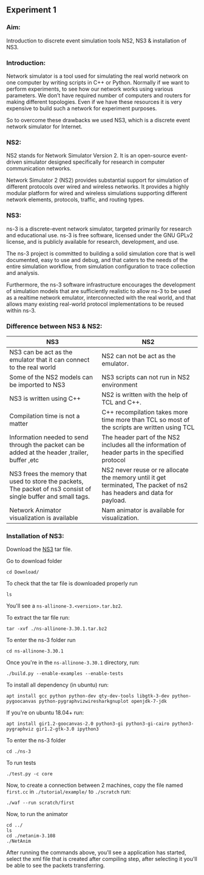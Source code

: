 ## Experiment 1
### Aim:
Introduction to discrete event simulation tools NS2, NS3 & installation of NS3.

### Introduction:
Network simulator is a tool used for simulating the real world network on one computer by writing scripts in C++ or Python. Normally if we want to perform experiments, to see how our network works using various parameters. We don’t have required number of computers and routers for making different topologies. Even if we have these resources it is very expensive to build such a network for experiment purposes.

So to overcome these drawbacks we used NS3, which is a discrete event network simulator for Internet.

### NS2:
NS2 stands for Network Simulator Version 2. It is an open-source event-driven simulator designed specifically for research in computer communication networks.

Network Simulator 2 (NS2) provides substantial support for simulation of different protocols over wired and wireless networks. It provides a highly modular platform for wired and wireless simulations supporting different network elements, protocols, traffic, and routing types.

### NS3: 

ns-3 is a discrete-event network simulator, targeted primarily for research and educational use. ns-3 is free software, licensed under the GNU GPLv2 license, and is publicly available for research, development, and use.

The ns-3 project is committed to building a solid simulation core that is well documented, easy to use and debug, and that caters to the needs of the entire simulation workflow, from simulation configuration to trace collection and analysis.

Furthermore, the ns-3 software infrastructure encourages the development of simulation models that are sufficiently realistic to allow ns-3 to be used as a realtime network emulator, interconnected with the real world, and that allows many existing real-world protocol implementations to be reused within ns-3.

### Difference between NS3 & NS2: 
| NS3 | NS2 |
| ----------- | ----------- |
| NS3 can be act as the emulator that it can connect to the real world | NS2 can not be act as the emulator. |
| Some of the NS2 models can be imported to NS3 | NS3 scripts can not run in NS2 environment |
| NS3 is written using C++ | NS2 is written with the help of TCL and C++. |
| Compilation time is not a matter | C++ recompilation takes more time more than TCL so most of the scripts are written using TCL |
| Information needed to send through the packet can be added at the header ,trailer, buffer ,etc | The header part of the NS2 includes all the information of header parts in the specified protocol |
| NS3 frees the memory that used to store the packets, The packet of ns3 consist of single buffer and small tags. | NS2 never reuse or re allocate the memory until it get terminated, The packet of ns2 has headers and data for payload. |
| Network Animator visualization is available | Nam animator is available for visualization.|

### Installation of NS3:

Download the [NS3](https://www.nsnam.org/releases/ns-3-30/download/) tar file.

Go to download folder
```
cd Download/
```

To check that the tar file is downloaded properly run 
```
ls
```
You'll see a `ns-allinone-3.<version>.tar.bz2`.


To extract the tar file run: 
```
tar -xvf ./ns-allinone-3.30.1.tar.bz2
```

To enter the ns-3 folder run
```
cd ns-allinone-3.30.1
```

Once you're in the `ns-allinone-3.30.1` directory, run:
```
./build.py --enable-examples --enable-tests
```

To install all dependency (in ubuntu) run:
```
apt install gcc python python-dev qty-dev-tools libgtk-3-dev python-pygoocanvas python-pygraphvizwiresharkgnuplot openjdk-7-jdk
```
If you're on ubuntu 18.04+ run:
```
apt install gir1.2-goocanvas-2.0 python3-gi python3-gi-cairo python3-pygraphviz gir1.2-gtk-3.0 ipython3
```
To enter the ns-3 folder
```
cd ./ns-3
```

To run tests
```
./test.py -c core
```

Now, to create a connection between 2 machines, copy the file named `first.cc` in `./tutorial/example/` to `./scratch` run:
```
./waf --run scratch/first
```

Now, to run the animator
```
cd ../
ls
cd ./netanim-3.108
./NetAnim
```

After running the commands above, you'll see a application has started, select the xml file that is created after compiling step, after selecting it you'll be able to see the packets transferring.
